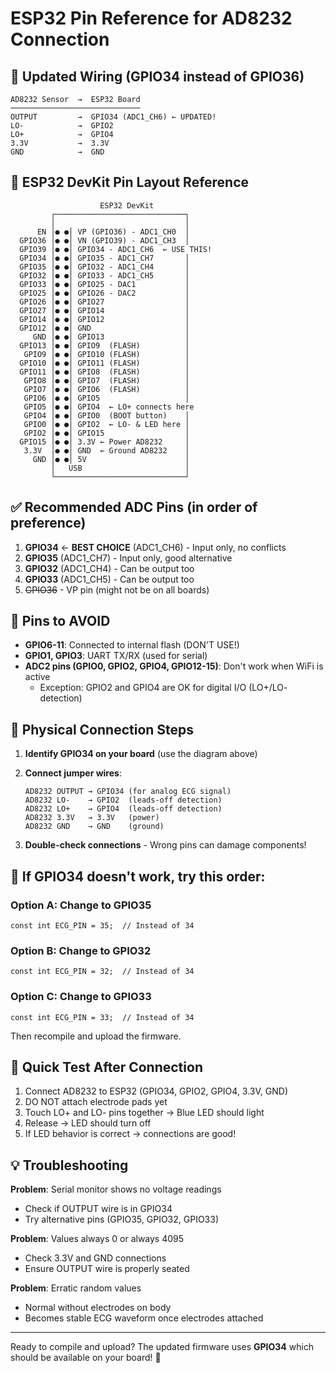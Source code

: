 # ESP32 Pin Reference for AD8232 Connection

## 🔌 Updated Wiring (GPIO34 instead of GPIO36)

```
AD8232 Sensor  →  ESP32 Board
─────────────────────────────
OUTPUT         →  GPIO34 (ADC1_CH6) ← UPDATED!
LO-            →  GPIO2
LO+            →  GPIO4
3.3V           →  3.3V
GND            →  GND
```

## 📍 ESP32 DevKit Pin Layout Reference

```
                    ESP32 DevKit
         ┌─────────────────────────────┐
         │                             │
      EN │● ●│ VP (GPIO36) - ADC1_CH0  │
  GPIO36 │● ●│ VN (GPIO39) - ADC1_CH3  │
  GPIO39 │● ●│ GPIO34 - ADC1_CH6  ← USE THIS!
  GPIO34 │● ●│ GPIO35 - ADC1_CH7       │
  GPIO35 │● ●│ GPIO32 - ADC1_CH4       │
  GPIO32 │● ●│ GPIO33 - ADC1_CH5       │
  GPIO33 │● ●│ GPIO25 - DAC1           │
  GPIO25 │● ●│ GPIO26 - DAC2           │
  GPIO26 │● ●│ GPIO27                  │
  GPIO27 │● ●│ GPIO14                  │
  GPIO14 │● ●│ GPIO12                  │
  GPIO12 │● ●│ GND                     │
     GND │● ●│ GPIO13                  │
  GPIO13 │● ●│ GPIO9  (FLASH)          │
   GPIO9 │● ●│ GPIO10 (FLASH)          │
  GPIO10 │● ●│ GPIO11 (FLASH)          │
  GPIO11 │● ●│ GPIO8  (FLASH)          │
   GPIO8 │● ●│ GPIO7  (FLASH)          │
   GPIO7 │● ●│ GPIO6  (FLASH)          │
   GPIO6 │● ●│ GPIO5                   │
   GPIO5 │● ●│ GPIO4  ← LO+ connects here
   GPIO4 │● ●│ GPIO0  (BOOT button)    │
   GPIO0 │● ●│ GPIO2  ← LO- & LED here │
   GPIO2 │● ●│ GPIO15                  │
  GPIO15 │● ●│ 3.3V ← Power AD8232     │
   3.3V  │● ●│ GND  ← Ground AD8232    │
     GND │● ●│ 5V                      │
         │   USB                       │
         └─────────────────────────────┘
```

## ✅ Recommended ADC Pins (in order of preference)

1. **GPIO34** ← **BEST CHOICE** (ADC1_CH6) - Input only, no conflicts
2. **GPIO35** (ADC1_CH7) - Input only, good alternative
3. **GPIO32** (ADC1_CH4) - Can be output too
4. **GPIO33** (ADC1_CH5) - Can be output too
5. ~~GPIO36~~ - VP pin (might not be on all boards)

## 🚫 Pins to AVOID

- **GPIO6-11**: Connected to internal flash (DON'T USE!)
- **GPIO1, GPIO3**: UART TX/RX (used for serial)
- **ADC2 pins (GPIO0, GPIO2, GPIO4, GPIO12-15)**: Don't work when WiFi is active
  - Exception: GPIO2 and GPIO4 are OK for digital I/O (LO+/LO- detection)

## 🔧 Physical Connection Steps

1. **Identify GPIO34 on your board** (use the diagram above)
2. **Connect jumper wires**:
   ```
   AD8232 OUTPUT → GPIO34 (for analog ECG signal)
   AD8232 LO-    → GPIO2  (leads-off detection)
   AD8232 LO+    → GPIO4  (leads-off detection)
   AD8232 3.3V   → 3.3V   (power)
   AD8232 GND    → GND    (ground)
   ```

3. **Double-check connections** - Wrong pins can damage components!

## 📝 If GPIO34 doesn't work, try this order:

### Option A: Change to GPIO35
```arduino
const int ECG_PIN = 35;  // Instead of 34
```

### Option B: Change to GPIO32
```arduino
const int ECG_PIN = 32;  // Instead of 34
```

### Option C: Change to GPIO33
```arduino
const int ECG_PIN = 33;  // Instead of 34
```

Then recompile and upload the firmware.

## 🧪 Quick Test After Connection

1. Connect AD8232 to ESP32 (GPIO34, GPIO2, GPIO4, 3.3V, GND)
2. DO NOT attach electrode pads yet
3. Touch LO+ and LO- pins together → Blue LED should light
4. Release → LED should turn off
5. If LED behavior is correct → connections are good!

## 💡 Troubleshooting

**Problem**: Serial monitor shows no voltage readings
- Check if OUTPUT wire is in GPIO34
- Try alternative pins (GPIO35, GPIO32, GPIO33)

**Problem**: Values always 0 or always 4095
- Check 3.3V and GND connections
- Ensure OUTPUT wire is properly seated

**Problem**: Erratic random values
- Normal without electrodes on body
- Becomes stable ECG waveform once electrodes attached

---

Ready to compile and upload? The updated firmware uses **GPIO34** which should be available on your board! 🎯
